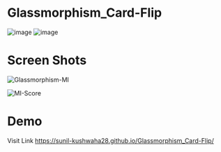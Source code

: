# Glassmorphism_Card-Flip

![image](https://user-images.githubusercontent.com/82012814/145780865-b2a1f0fc-ca57-43a9-9fed-d7110475340b.png)
![image](https://user-images.githubusercontent.com/82012814/145780897-f9341f34-b3ae-474b-bf5b-52d68ebb4e81.png)

# Screen Shots
![Glassmorphism-MI](https://user-images.githubusercontent.com/82012814/145776376-a5f84b26-2911-45ab-8e97-c474879d7ab7.png)

![MI-Score](https://user-images.githubusercontent.com/82012814/145776398-f11ed4b2-aafa-4c28-bfd0-f1c2978c38fa.png)

# Demo 
Visit Link https://sunil-kushwaha28.github.io/Glassmorphism_Card-Flip/
